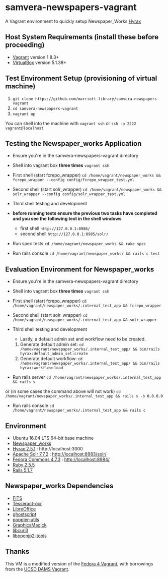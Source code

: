 # samvera-newspapers-vagrant

A Vagrant environment to quickly setup Newspaper_Works [Hyrax](http://hyr.ax/)

## Host System Requirements (install these before proceeding)

* [Vagrant](https://www.vagrantup.com/) version 1.8.3+
* [VirtualBox](https://www.virtualbox.org/) version 5.1.38+

## Test Environment Setup (provisioning of virtual machine)

1. `git clone https://github.com/marriott-library/samvera-newspapers-vagrant`
2. `cd samvera-newspapers-vagrant`
3. `vagrant up`

You can shell into the machine with `vagrant ssh` or `ssh -p 2222 vagrant@localhost`

## Testing the Newspaper_works Application

* Ensure you're in the samvera-newspapers-vagrant directory

* Shell into vagrant box **three times** `vagrant ssh`

* First shell (start fcrepo_wrapper)
`cd /home/vagrant/newspaper_works && fcrepo_wrapper --config config/fcrepo_wrapper_test.yml`

* Second shell (start solr_wrapper)
`cd /home/vagrant/newspaper_works && solr_wrapper --config config/solr_wrapper_test.yml`
* Third shell testing and development

* **before running tests ensure the previous two tasks have completed and you see the following text in the shell windows**
  * first shell `http://127.0.0.1:8986/`
  * second shell `http://127.0.0.1:8985/solr/`

* Run spec tests
`cd /home/vagrant/newspaper_works && rake spec`

* Run rails console
`cd /home/vagrant/newspaper_works/ && rails c test`

## Evaluation Environment for Newspaper_works

* Ensure you're in the samvera-newspapers-vagrant directory

* Shell into vagrant box **three times** `vagrant ssh`

* First shell (start fcrepo_wrapper)
`cd /home/vagrant/newspaper_works/.internal_test_app && fcrepo_wrapper`

* Second shell (start solr_wrapper)
`cd /home/vagrant/newspaper_works/.internal_test_app && solr_wrapper`

* Third shell testing and development

  * Lastly, a default admin set and workflow need to be created.
  1. Generate default admin set:
`cd /home/vagrant/newspaper_works/.internal_test_app/ && bin/rails hyrax:default_admin_set:create`
  2. Generate default workflow:
`cd /home/vagrant/newspaper_works/.internal_test_app/ && bin/rails hyrax:workflow:load`

* Run rails server
`cd /home/vagrant/newspaper_works/.internal_test_app && rails s`

or (in some cases the command above will not work)
`cd /home/vagrant/newspaper_works/.internal_test_app && rails s -b 0.0.0.0`

* Run rails console
`cd /home/vagrant/newspaper_works/.internal_test_app && rails c`

## Environment

* Ubuntu 16.04 LTS 64-bit base machine
* [Newspaper_works](https://github.com/marriott-library/newspaper_works)
* [Hyrax 2.5.1](https://github.com/samvera/hyrax) : http://localhost:3000
* [Apache Solr 7.7.2](http://lucene.apache.org/solr/) :  [http://localhost:8983/solr/](http://localhost:8983/solr/)
* [Fedora Commons 4.7.3](http://fedorarepository.org/) :  [http://localhost:8984/](http://localhost:8984/)
* [Ruby 2.5.5](https://rubyonrails.org/)
* [Rails 5.1.7](https://rubyonrails.org/)

## Newspaper_works Dependencies

  * [FITS](https://projects.iq.harvard.edu/fits/home)
  * [Tesseract-ocr](https://github.com/tesseract-ocr/)
  * [LibreOffice](https://www.libreoffice.org/)
  * [ghostscript](https://www.ghostscript.com/)
  * [poppler-utils](https://poppler.freedesktop.org/)
  * [GraphicsMagick](http://www.graphicsmagick.org/)
  * [libcurl3](https://packages.ubuntu.com/search?keywords=libcurl3)
  * [libopenjp2-tools](https://www.openjpeg.org/)

## Thanks

This VM is a modified version of the [Fedora 4 Vagrant](http://github.com/fcrepo4-exts/fcrepo4-vagrant), with borrowings from the [UCSD DAMS Vagrant](https://github.com/ucsdlib/dams-vagrant).
